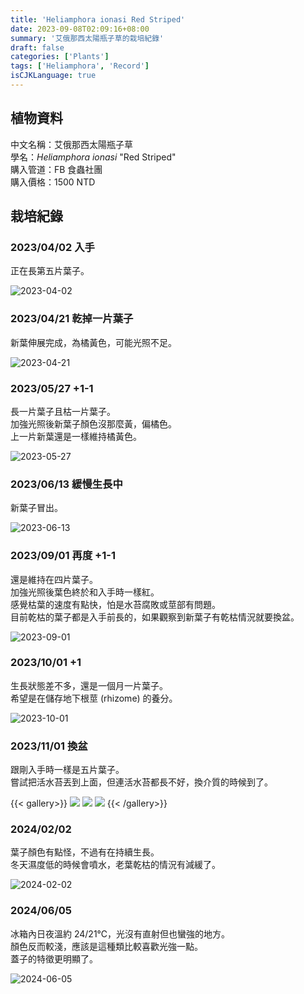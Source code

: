 ```yaml
---
title: 'Heliamphora ionasi Red Striped'
date: 2023-09-08T02:09:16+08:00
summary: '艾俄那西太陽瓶子草的栽培紀錄'
draft: false
categories: ['Plants']
tags: ['Heliamphora', 'Record']
isCJKLanguage: true
---
```


## 植物資料

中文名稱：艾俄那西太陽瓶子草  
學名：*Heliamphora ionasi* "Red Striped"  
購入管道：FB 食蟲社團  
購入價格：1500 NTD

## 栽培紀錄

### 2023/04/02 入手

正在長第五片葉子。

![2023-04-02](./images/2023-04-02.jpg)

### 2023/04/21 乾掉一片葉子

新葉伸展完成，為橘黃色，可能光照不足。

![2023-04-21](./images/2023-04-21.jpg)

### 2023/05/27 +1-1

長一片葉子且枯一片葉子。  
加強光照後新葉子顏色沒那麼黃，偏橘色。  
上一片新葉還是一樣維持橘黃色。

![2023-05-27](./images/2023-05-27.jpg)

### 2023/06/13 緩慢生長中

新葉子冒出。

![2023-06-13](./images/2023-06-13.jpg)

### 2023/09/01 再度 +1-1

還是維持在四片葉子。  
加強光照後葉色終於和入手時一樣紅。  
感覺枯葉的速度有點快，怕是水苔腐敗或莖部有問題。  
目前乾枯的葉子都是入手前長的，如果觀察到新葉子有乾枯情況就要換盆。  

![2023-09-01](./images/2023-09-01.jpg)

### 2023/10/01 +1

生長狀態差不多，還是一個月一片葉子。  
希望是在儲存地下根莖 (rhizome) 的養分。  

![2023-10-01](./images/2023-10-01.jpg)

### 2023/11/01 換盆

跟剛入手時一樣是五片葉子。  
嘗試把活水苔丟到上面，但連活水苔都長不好，換介質的時候到了。  

{{< gallery>}}
  <img src="./images/2023-11-01(1).jpg" class="grid-w33" />
  <img src="./images/2023-11-01(2).jpg" class="grid-w33" />
  <img src="./images/2023-11-01(3).jpg" class="grid-w33" />
{{< /gallery>}}

### 2024/02/02

葉子顏色有點怪，不過有在持續生長。  
冬天濕度低的時候會噴水，老葉乾枯的情況有減緩了。  

![2024-02-02](./images/2024-02-02.jpg)

### 2024/06/05

冰箱內日夜溫約 24/21℃，光沒有直射但也蠻強的地方。  
顏色反而較淺，應該是這種類比較喜歡光強一點。  
蓋子的特徵更明顯了。  

![2024-06-05](./images/2024-06-05.jpg)
